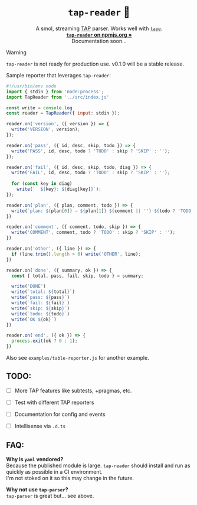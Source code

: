 <h1 align="center"><code>tap-reader</code> 📜</h1>

<p align="center">
  A smol, streaming <a href="https://testanything.org/">TAP</a> parser. Works well with <a href="https://www.npmjs.com/package/tape/"><code>tape</code></a>.<br>
  <a href="https://www.npmjs.com/package/tap-reader"><strong><code>tap-reader</code> on npmjs.org »</strong></a><br>
  Documentation soon...
</p>

> [!WARNING]  
> `tap-reader` is not ready for production use. v0.1.0 will be a stable release.

Sample reporter that leverages `tap-reader`:

```js
#!/usr/bin/env node
import { stdin } from 'node:process';
import TapReader from '../src/index.js'

const write = console.log
const reader = TapReader({ input: stdin });

reader.on('version', ({ version }) => {
  write('VERSION', version);
});

reader.on('pass', ({ id, desc, skip, todo }) => {
  write('PASS', id, desc, todo ? 'TODO' : skip ? 'SKIP' : '');
});

reader.on('fail', ({ id, desc, skip, todo, diag }) => {
  write('FAIL', id, desc, todo ? 'TODO' : skip ? 'SKIP' : '');
  
  for (const key in diag)
    write(`  ${key}: ${diag[key]}`);
});

reader.on('plan', ({ plan, comment, todo }) => {
  write(`plan: ${plan[0]} → ${plan[1]} ${comment || ''} ${todo ? 'TODO' :''}`);
})

reader.on('comment', ({ comment, todo, skip }) => {
  write('COMMENT', comment, todo ? 'TODO' : skip ? 'SKIP' : '');
})

reader.on('other', ({ line }) => {
  if (line.trim().length > 0) write('OTHER', line);
})

reader.on('done', ({ summary, ok }) => {
  const { total, pass, fail, skip, todo } = summary;

  write('DONE')
  write(`total: ${total}`)
  write(`pass: ${pass}`)
  write(`fail: ${fail}`)
  write(`skip: ${skip}`)
  write(`todo: ${todo}`)
  write(`OK ${ok}`)
})

reader.on('end', ({ ok }) => {
  process.exit(ok ? 0 : 1);
})
```

Also see `examples/table-reporter.js` for another example.

## TODO:

- [ ] More TAP features like subtests, +pragmas, etc.
- [ ] Test with different TAP reporters
- [ ] Documentation for config and events
- [ ] Intellisense via `.d.ts`


## FAQ:

**Why is `yaml` vendored?**  
Because the published module is large. `tap-reader` should install and run as quickly as possible in a CI environment.  
I'm not stoked on it so this may change in the future.

**Why not use `tap-parser`?**  
`tap-parser` is great but... see above.
